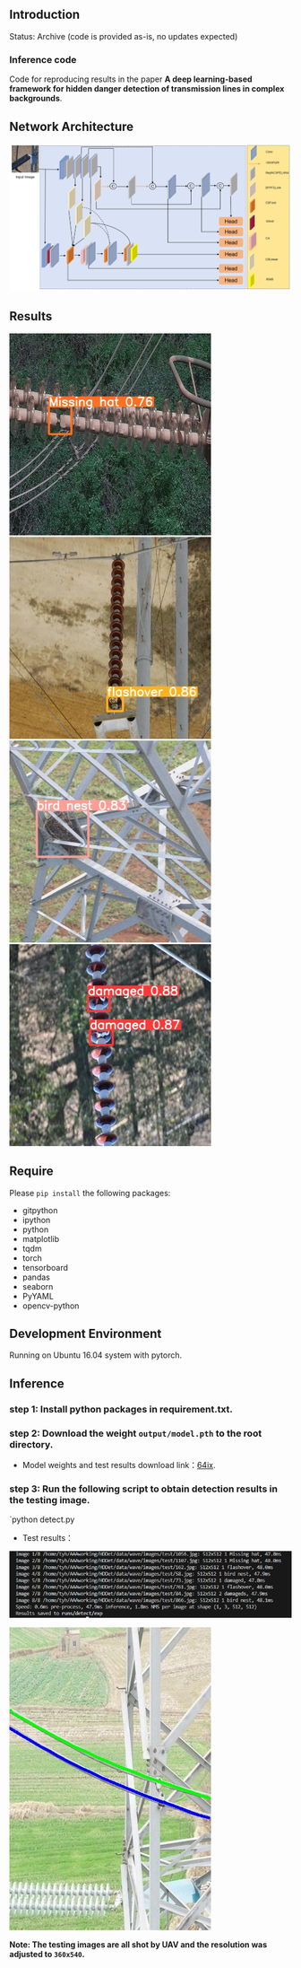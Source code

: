 ## Introduction
Status: Archive (code is provided as-is, no updates expected)
### Inference code
Code for reproducing results in the paper __A deep learning-based framework for hidden danger detection of transmission lines in complex backgrounds__.

## Network Architecture
![pipeline](https://github.com/DearPerpetual/HDDet/blob/main/model.png)

## Results
<p>
<img src="https://github.com/DearPerpetual/HDDet/blob/main/runs/detect/exp/1056.jpg", width="360">
<img src="https://github.com/DearPerpetual/HDDet/blob/main/runs/detect/exp/162.jpg", width="360">
<img src="https://github.com/DearPerpetual/HDDet/blob/main/runs/detect/exp/58.jpg", width="360">
<img src="https://github.com/DearPerpetual/HDDet/blob/main/runs/detect/exp/84.jpg", width="360">
</p>


## Require
Please `pip install` the following packages:
- gitpython
- ipython
- python
- matplotlib
- tqdm
- torch
- tensorboard
- pandas
- seaborn
- PyYAML
- opencv-python

## Development Environment

Running on Ubuntu 16.04 system with pytorch.

## Inference
### step 1: Install python packages in requirement.txt.

### step 2: Download the weight `output/model.pth` to the root directory.

- Model weights and test results download link：[64ix](https://pan.baidu.com/s/1rFHj47XtQNIj9PRh3_YpVg).

### step 3: Run the following script to obtain detection results in the testing image.
  `python detect.py
  
- Test results：

![test](https://github.com/DearPerpetual/HDDet/blob/main/TestProcessing.png)

![000033](https://github.com/DearPerpetual/MFPLNet/blob/main/work_dirs/out/swin_t_tusimple/20240925_121139_lr_1e-03_b_8/visualization/clips_0530_00000_445.jpg)

__Note: The testing images are all shot by UAV and the resolution was adjusted to `360x540`.__
